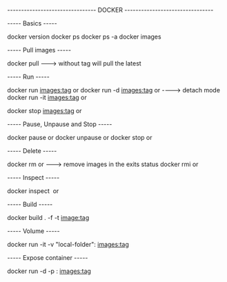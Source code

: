 -------------------------------- DOCKER --------------------------------

----- Basics -----

docker version
docker ps
docker ps -a 
docker images

----- Pull images -----

docker pull <images> ---> without tag will pull the latest 

----- Run  -----

docker run <images:tag> or <id> 
docker run -d <images:tag> or <id>   ----> detach mode 
docker run -it <images:tag> or <id> 

docker stop <images:tag> or <id> 

----- Pause, Unpause and Stop -----

docker pause <name> or <id> 
docker unpause <name> or <id>
docker stop <name> or <id> 


----- Delete -----

docker rm <images> or <id>   ---> remove images in the exits status 
docker rmi <images> or <id>

----- Inspect -----

docker inspect <image> or <id>

----- Build -----

docker build . -f <Dockerfile> -t <image:tag>

----- Volume -----

docker run -it -v "local-folder":<target-folder> <images:tag>

----- Expose container -----

docker run -d -p <targetport>:<images port> <images:tag>
